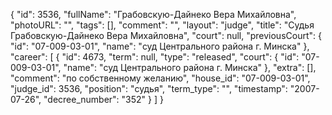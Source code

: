 {
    "id": 3536,
    "fullName": "Грабовскую-Дайнеко Вера Михайловна",
    "photoURL": "",
    "tags": [],
    "comment": "",
    "layout": "judge",
    "title": "Судья Грабовскую-Дайнеко Вера Михайловна",
    "court": null,
    "previousCourt": {
        "id": "07-009-03-01",
        "name": "суд Центрального района г. Минска"
    },
    "career": [
        {
            "id": 4673,
            "term": null,
            "type": "released",
            "court": {
                "id": "07-009-03-01",
                "name": "суд Центрального района г. Минска"
            },
            "extra": [],
            "comment": "по собственному желанию",
            "house_id": "07-009-03-01",
            "judge_id": 3536,
            "position": "судья",
            "term_type": "",
            "timestamp": "2007-07-26",
            "decree_number": "352"
        }
    ]
}